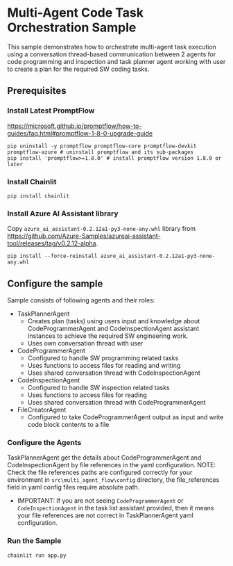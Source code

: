 # Multi-Agent Code Task Orchestration Sample

This sample demonstrates how to orchestrate multi-agent task execution using a conversation thread-based communication
between 2 agents for code programming and inspection and task planner agent working with user to create a plan
for the required SW coding tasks.

## Prerequisites

### Install Latest PromptFlow
https://microsoft.github.io/promptflow/how-to-guides/faq.html#promptflow-1-8-0-upgrade-guide

```
pip uninstall -y promptflow promptflow-core promptflow-devkit promptflow-azure # uninstall promptflow and its sub-packages
pip install 'promptflow>=1.8.0' # install promptflow version 1.8.0 or later
```

### Install Chainlit

```
pip install chainlit
```

### Install Azure AI Assistant library

Copy `azure_ai_assistant-0.2.12a1-py3-none-any.whl` library from https://github.com/Azure-Samples/azureai-assistant-tool/releases/tag/v0.2.12-alpha.

```
pip install --force-reinstall azure_ai_assistant-0.2.12a1-py3-none-any.whl
```

## Configure the sample

Sample consists of following agents and their roles:
- TaskPlannerAgent
  - Creates plan (tasks) using users input and knowledge about CodeProgrammerAgent and CodeInspectionAgent assistant instances to achieve the required SW engineering work.
  - Uses own conversation thread with user
- CodeProgrammerAgent
  - Configured to handle SW programming related tasks
  - Uses functions to access files for reading and writing
  - Uses shared conversation thread with CodeInspectionAgent
- CodeInspectionAgent
  - Configured to handle SW inspection related tasks
  - Uses functions to access files for reading
  - Uses shared conversation thread with CodeProgrammerAgent
- FileCreatorAgent
  - Configured to take CodeProgrammerAgent output as input and write code block contents to a file

### Configure the Agents

TaskPlannerAgent get the details about CodeProgrammerAgent and CodeInspectionAgent by file references in the yaml configuration.
NOTE: Check the file references paths are configured correctly for your environment in `src\multi_agent_flow\config` directory, 
the file_references field in yaml config files require absolute path.
- IMPORTANT: If you are not seeing `CodeProgrammerAgent` or `CodeInspectionAgent` in the task list assistant provided, then it means your file
references are not correct in TaskPlannerAgent yaml configuration.

### Run the Sample

```
chainlit run app.py
```